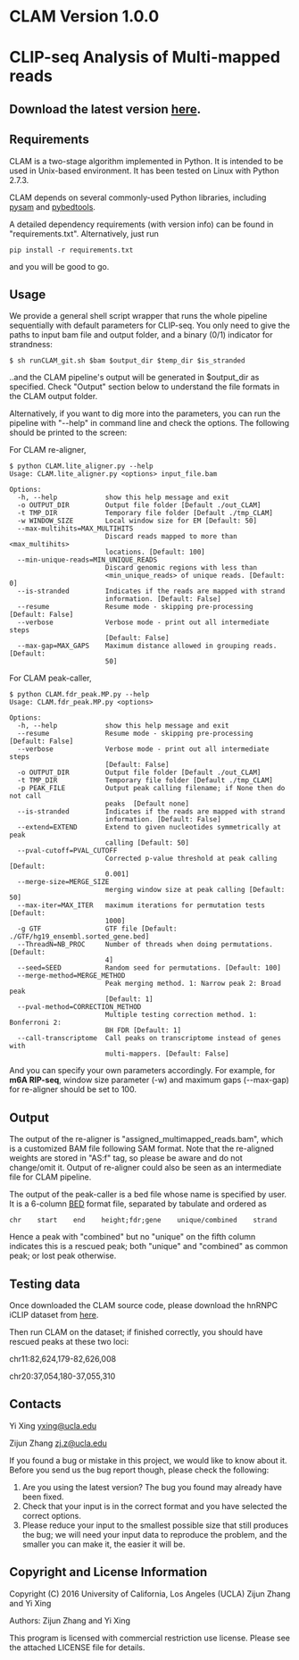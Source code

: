 # CLAM Version 1.0.0
# CLIP-seq Analysis of Multi-mapped reads

## Download the latest version [here](https://github.com/Xinglab/CLAM/releases/download/1.0.0/CLAM-v1.zip).

## Requirements

CLAM is a two-stage algorithm implemented in Python. It is intended to be used in Unix-based environment. It has been tested on Linux with Python 2.7.3.

CLAM depends on several commonly-used Python libraries, including [pysam](http://pysam.readthedocs.io/en/latest/) and [pybedtools](https://daler.github.io/pybedtools/index.html).

A detailed dependency requirements (with version info) can be found in "requirements.txt". Alternatively, just run
```
pip install -r requirements.txt
```
and you will be good to go.

## Usage
We provide a general shell script wrapper that runs the whole pipeline sequentially with default parameters for CLIP-seq. You only need to give the paths to input bam file and output folder, and a binary (0/1) indicator for strandness:
```
$ sh runCLAM_git.sh $bam $output_dir $temp_dir $is_stranded
```
..and the CLAM pipeline's output will be generated in $output_dir as specified. Check "Output" section below to understand the file formats in the CLAM output folder.


Alternatively, if you want to dig more into the parameters, you can run the pipeline with "--help" in command line and check the options. The following should be printed to the screen:

For CLAM re-aligner,
```
$ python CLAM.lite_aligner.py --help
Usage: CLAM.lite_aligner.py <options> input_file.bam

Options:
  -h, --help            show this help message and exit
  -o OUTPUT_DIR         Output file folder [Default ./out_CLAM]
  -t TMP_DIR            Temporary file folder [Default ./tmp_CLAM]
  -w WINDOW_SIZE        Local window size for EM [Default: 50]
  --max-multihits=MAX_MULTIHITS
                        Discard reads mapped to more than <max_multihits>
                        locations. [Default: 100]
  --min-unique-reads=MIN_UNIQUE_READS
                        Discard genomic regions with less than
                        <min_unique_reads> of unique reads. [Default: 0]
  --is-stranded         Indicates if the reads are mapped with strand
                        information. [Default: False]
  --resume              Resume mode - skipping pre-processing [Default: False]
  --verbose             Verbose mode - print out all intermediate steps
                        [Default: False]
  --max-gap=MAX_GAPS    Maximum distance allowed in grouping reads. [Default:
                        50]
```

For CLAM peak-caller,
```
$ python CLAM.fdr_peak.MP.py --help
Usage: CLAM.fdr_peak.MP.py <options>

Options:
  -h, --help            show this help message and exit
  --resume              Resume mode - skipping pre-processing [Default: False]
  --verbose             Verbose mode - print out all intermediate steps
                        [Default: False]
  -o OUTPUT_DIR         Output file folder [Default ./out_CLAM]
  -t TMP_DIR            Temporary file folder [Default ./tmp_CLAM]
  -p PEAK_FILE          Output peak calling filename; if None then do not call
                        peaks  [Default none]
  --is-stranded         Indicates if the reads are mapped with strand
                        information. [Default: False]
  --extend=EXTEND       Extend to given nucleotides symmetrically at peak
                        calling [Default: 50]
  --pval-cutoff=PVAL_CUTOFF
                        Corrected p-value threshold at peak calling [Default:
                        0.001]
  --merge-size=MERGE_SIZE
                        merging window size at peak calling [Default: 50]
  --max-iter=MAX_ITER   maximum iterations for permutation tests [Default:
                        1000]
  -g GTF                GTF file [Default: ./GTF/hg19_ensembl.sorted_gene.bed]
  --ThreadN=NB_PROC     Number of threads when doing permutations. [Default:
                        4]
  --seed=SEED           Random seed for permutations. [Default: 100]
  --merge-method=MERGE_METHOD
                        Peak merging method. 1: Narrow peak 2: Broad peak
                        [Default: 1]
  --pval-method=CORRECTION_METHOD
                        Multiple testing correction method. 1: Bonferroni 2:
                        BH FDR [Default: 1]
  --call-transcriptome  Call peaks on transcriptome instead of genes with
                        multi-mappers. [Default: False]
```
And you can specify your own parameters accordingly. For example, for **m6A RIP-seq**, window size parameter (-w) and maximum gaps (--max-gap) for re-aligner should be set to 100.

## Output
The output of the re-aligner is "assigned_multimapped_reads.bam", which is a customized BAM file following SAM format. Note that the re-aligned weights are stored in "AS:f" tag, so please be aware and do not change/omit it.
Output of re-aligner could also be seen as an intermediate file for CLAM pipeline.

The output of the peak-caller is a bed file whose name is specified by user. It is a 6-column [BED](https://genome.ucsc.edu/FAQ/FAQformat.html#format1) format file, separated by tabulate and ordered as 
```
chr    start    end    height;fdr;gene    unique/combined    strand
```
Hence a peak with "combined" but no "unique" on the fifth column indicates this is a rescued peak; both "unique" and "combined" as common peak; or lost peak otherwise.

## Testing data
Once downloaded the CLAM source code, please download the hnRNPC iCLIP dataset from [here](http://www.mimg.ucla.edu/faculty/xing/CLAM/hnRNPC_iCLIP_rep1_E-MAT-1371_novoalign.sorted.bam).

Then run CLAM on the dataset; if finished correctly, you should have rescued peaks at these two loci:

chr11:82,624,179-82,626,008

chr20:37,054,180-37,055,310



## Contacts
Yi Xing [yxing@ucla.edu](mailto:yxing@ucla.edu)

Zijun Zhang [zj.z@ucla.edu](mailto:zj.z@ucla.edu)

If you found a bug or mistake in this project, we would like to know about it. Before you send us the bug report though, please check the following:

1. Are you using the latest version? The bug you found may already have been fixed.
2. Check that your input is in the correct format and you have selected the correct options.
3. Please reduce your input to the smallest possible size that still produces the bug; we will need your input data to reproduce the problem, and the smaller you can make it, the easier it will be.

## Copyright and License Information
Copyright (C) 2016 University of California, Los Angeles (UCLA) Zijun Zhang and Yi Xing

Authors: Zijun Zhang and Yi Xing

This program is licensed with commercial restriction use license. Please see the attached LICENSE file for details.
